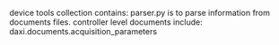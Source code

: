 device tools collection contains:
parser.py is to parse information from documents files.
controller level documents include:
daxi.documents.acquisition_parameters